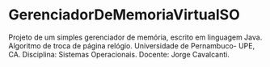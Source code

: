 # GerenciadorDeMemoriaVirtualSO
Projeto de um simples gerenciador de memória, escrito em linguagem Java. 
Algoritmo de troca de página relógio.
Universidade de Pernambuco- UPE, CA.
Disciplina: Sistemas Operacionais.
Docente: Jorge Cavalcanti.
